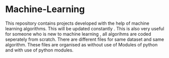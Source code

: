 # Machine-Learning
This repository contains projects developed with the help of machine learning algorithms. This will be updated constantly . This is also very useful for someone who is new to machine learning , all algorihms are coded seperately from scratch.
There are different files for same dataset and same algorithm. These files are organised as without use of Modules of python and with use of python modules.
